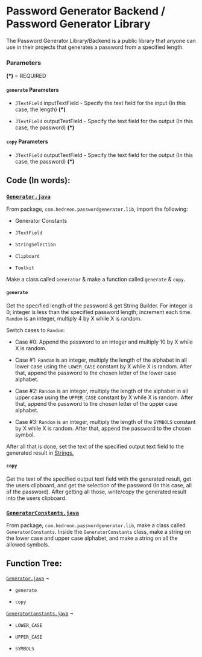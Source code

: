 # Password Generator Backend / Password Generator Library

The Password Generator Library/Backend is a public library that anyone can use in their projects that generates a password from a specified length.

### Parameters

**(*)** = REQUIRED

#### `generate` Parameters

- `JTextField` inputTextField - Specify the text field for the input (In this case, the length) **(*)**

- `JTextField` outputTextField - Specify the text field for the output (In this case, the password) **(*)**

#### `copy` Parameters

- `JTextField` outputTextField - Specify the text field for the output (In this case, the password) **(*)**

## Code (In words):

### [`Generator.java`](https://github.com/Hedreon/PasswordGenerator/blob/main/src/main/java/com/hedreon/passwordgenerator/lib/Generator.java)

From package, `com.hedreon.passwordgenerator.lib`, import the following:

- Generator Constants

- `JTextField`

- `StringSelection`

- `Clipboard`

- `Toolkit`

Make a class called `Generator` & make a function called `generate` & `copy`.

#### `generate`

Get the specified length of the password & get String Builder. For integer is 0; integer is less than the specified password length; increment each time. `Random` is an integer, multiply 4 by X while X is random.

Switch cases to `Random`:

- Case #0: Append the password to an integer and multiply 10 by X while X is random.

- Case #1: `Random` is an integer, multiply the length of the alphabet in all lower case using the `LOWER_CASE` constant by X while X is random. After that, append the password to the chosen letter of the lower case alphabet.

- Case #2: `Random` is an integer, multiply the length of the alphabet in all upper case using the `UPPER_CASE` constant by X while X is random. After that, append the password to the chosen letter of the upper case alphabet.

- Case #3: `Random` is an integer, multiply the length of the `SYMBOLS` constant by X while X is random. After that, append the password to the chosen symbol.

After all that is done, set the text of the specified output text field to the generated result in [Strings.](https://en.wikipedia.org/wiki/String_(computer_science))

#### `copy`

Get the text of the specified output text field with the generated result, get the users clipboard, and get the selection of the password (In this case, all of the password). After getting all those, write/copy the generated result into the users clipboard.

### [`GeneratorConstants.java`](https://github.com/Hedreon/PasswordGenerator/blob/main/src/main/java/com/hedreon/passwordgenerator/lib/GeneratorConstants.java)

From package, `com.hedreon.passwordgenerator.lib`, make a class called `GeneratorConstants`. Inside the `GeneratorConstants` class, make a string on the lower case and upper case alphabet, and make a string on all the allowed symbols.

## Function Tree:

[`Generator.java`](https://github.com/Hedreon/PasswordGenerator/blob/main/src/main/java/com/hedreon/passwordgenerator/lib/Generator.java) **¬**

- `generate`

- `copy`

[`GeneratorConstants.java`](https://github.com/Hedreon/PasswordGenerator/blob/main/src/main/java/com/hedreon/passwordgenerator/lib/GeneratorConstants.java) **¬**

- `LOWER_CASE`

- `UPPER_CASE`

- `SYMBOLS`
